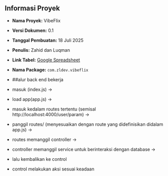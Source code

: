 ## Informasi Proyek

- **Nama Proyek:** VibeFlix  
- **Versi Dokumen:** 0.1  
- **Tanggal Pembuatan:** 18 Juli 2025  
- **Penulis:** Zahid dan Luqman  
- **Link Tabel:** [Google Spreadsheet](https://docs.google.com/spreadsheets/d/1QfyGrKaW4XaYWc8B-XVrVx3duzHKBbVbg34B1fesWHk/edit?usp=sharing)  
- **Nama Package:** `com.zldev.vibeflix`

- ##alur back end bekerja
- masuk (index.js) -> 
- load app(app.js) -> 
- masuk kedalam routes tertentu (semisal http://localhost:4000/user/param) -> 
- panggil routes/ (menyesuaikan dengan route yang didefinisikan didalam app.js) -> 
- routes memanggil controller ->
- controller memanggil service untuk berinteraksi dengan database ->
- lalu kembalikan ke control
- control melakukan aksi sesuai keadaan